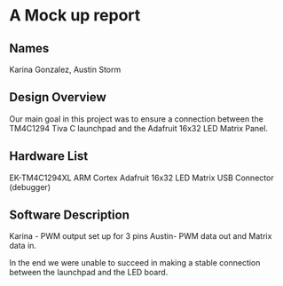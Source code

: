 # A Mock up report

## Names 
Karina Gonzalez, Austin Storm    
   
## Design Overview
Our main goal in this project was to ensure a connection between the TM4C1294 Tiva C launchpad and the Adafruit 16x32 LED Matrix Panel.
    
## Hardware List
EK-TM4C1294XL ARM Cortex
Adafruit 16x32 LED Matrix
USB Connector (debugger)


## Software Description
Karina - PWM output set up for 3 pins
Austin- PWM data out and Matrix data in.

In the end we were unable to succeed in making a stable connection between the launchpad and the LED board.

